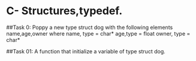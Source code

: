 # C- Structures,typedef.
##Task 0:
Poppy a new type struct dog with the following elements
name,age,owner
where 
name, type = char*
age,type = float
owner, type = char*

##Task 01:
A function that initialize a variable of type struct dog.

